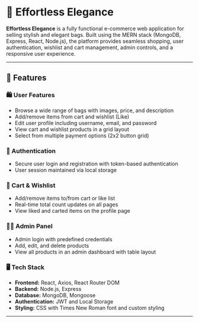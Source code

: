 # 👜 Effortless Elegance

**Effortless Elegance** is a fully functional e-commerce web application for selling stylish and elegant bags. Built using the MERN stack (MongoDB, Express, React, Node.js), the platform provides seamless shopping, user authentication, wishlist and cart management, admin controls, and a responsive user experience.

---

## 🚀 Features

### 🛍️ User Features
- Browse a wide range of bags with images, price, and description
- Add/remove items from cart and wishlist (Like)
- Edit user profile including username, email, and password
- View cart and wishlist products in a grid layout
- Select from multiple payment options (2x2 button grid)

### 🔐 Authentication
- Secure user login and registration with token-based authentication
- User session maintained via local storage

### 🛒 Cart & Wishlist
- Add/remove items to/from cart or like list
- Real-time total count updates on all pages
- View liked and carted items on the profile page

### 🧑‍💼 Admin Panel
- Admin login with predefined credentials
- Add, edit, and delete products
- View all products in an admin dashboard with table layout

### 🖥️ Tech Stack
- **Frontend:** React, Axios, React Router DOM
- **Backend:** Node.js, Express
- **Database:** MongoDB, Mongoose
- **Authentication:** JWT and Local Storage
- **Styling:** CSS with Times New Roman font and custom styling

---




